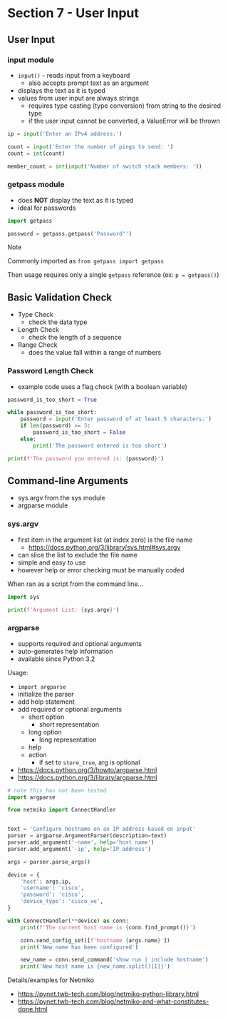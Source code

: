 # Section 7 - User Input

## User Input

### input module

* `input()` - reads input from a keyboard
    * also accepts prompt text as an argument
* displays the text as it is typed
* values from user input are always strings
    * requires type casting (type conversion) from string to the desired type
    * if the user input cannot be converted, a ValueError will be thrown

```python
ip = input('Enter an IPv4 address:')

count = input('Enter the number of pings to send: ')
count = int(count)

member_count = int(input('Number of switch stack members: '))
```

### getpass module

* does **NOT** display the text as it is typed
* ideal for passwords

```python
import getpass

password = getpass.getpass('Password"')
```

> [!NOTE]
> Commonly imported as `from getpass import getpass`
> 
> Then usage requires only a single `getpass` reference (ex: `p = getpass()`)

## Basic Validation Check

* Type Check
    * check the data type
* Length Check
    * check the length of a sequence
* Range Check
    * does the value fall within a range of numbers

### Password Length Check

* example code uses a flag check (with a boolean variable)

```python
password_is_too_short = True

while password_is_too_short:
    password = input('Enter password of at least 5 characters:')
    if len(password) >= 5:
        password_is_too_short = False
    else:
        print('The password entered is too short')

print(f'The password you entered is: {password}')
```

## Command-line Arguments

* sys.argv from the sys module
* argparse module

### sys.argv

* first item in the argument list (at index zero) is the file name
    * https://docs.python.org/3/library/sys.html#sys.argv
* can slice the list to exclude the file name
* simple and easy to use
* however help or error checking must be manually coded

When ran as a script from the command line...
```python
import sys

print(f'Argument List: {sys.argv}')
```

### argparse

* supports required and optional arguments
* auto-generates help information
* available since Python 3.2

Usage:
* `import argparse`
* initialize the parser
* add help statement
* add required or optional arguments
    * short option
        * short representation
    * long option
        * long representation
    * help
    * action
        * if set to `store_true`, arg is optional
* https://docs.python.org/3/howto/argparse.html
* https://docs.python.org/3/library/argparse.html

```python
# note this has not been tested
import argparse

from netmiko import ConnectHandler


text = 'Configure hostname on an IP address based on input'
parser = argparse.ArgumentParser(description=text)
parser.add_argument('-name', help='host name')
parser.add_argument('-ip', help='IP address')

args = parser.parse_args()

device = {
    'host': args.ip,
    'username': 'cisco',
    'password': 'cisco',
    'device_type': 'cisco_xe',
}

with ConnectHandler(**device) as conn:
    print(f'The current host name is {conn.find_prompt()}')

    conn.send_config_set([f'hostname {args.name}'])
    print('New name has been configured')

    new_name = conn.send_command('show run | include hostname')
    print('New host name is {new_name.split()[1]}')
```

Details/examples for Netmiko
* https://pynet.twb-tech.com/blog/netmiko-python-library.html
* https://pynet.twb-tech.com/blog/netmiko-and-what-constitutes-done.html
